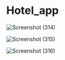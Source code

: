 # Hotel_app

![Screenshot (314)](https://github.com/user-attachments/assets/0c0bff36-7426-424d-b27a-5aa709a703d6)


![Screenshot (315)](https://github.com/user-attachments/assets/734dca44-10af-471e-b733-e281925df310)


![Screenshot (316)](https://github.com/user-attachments/assets/e658ac59-4745-4daa-a010-4c9350da2cab)
